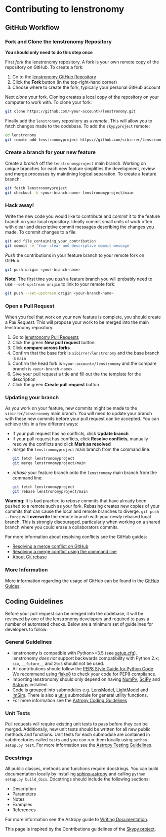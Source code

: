 Contributing to lenstronomy
===========================

GitHub Workflow
---------------

### Fork and Clone the lenstronomy Repository
**You should only need to do this step once**

First *fork* the lenstronomy repository. A fork is your own remote copy of the repository on GitHub. To create a fork:

  1. Go to the [lenstronomy GitHub Repository](https://github.com/sibirrer/lenstronomy)
  2. Click the **Fork** button (in the top-right-hand corner)
  3. Choose where to create the fork, typically your personal GitHub account

Next *clone* your fork. Cloning creates a local copy of the repository on your computer to work with. To clone your fork:

  ```bash
  git clone https://github.com/<your-account>/lenstronomy.git
  ```

Finally add the `lenstronomy` repository as a *remote*. This will allow you to fetch changes made to the codebase. To add the `skypyproject` remote:

  ```bash
  cd lenstronomy
  git remote add lenstronomyproject https://github.com/sibirrer/lenstronomy.git
  ```

### Create a branch for your new feature

Create a *branch* off the `lenstronomyproject` main branch. Working on unique branches for each new feature simplifies the development, review and merge processes by maintining logical separation. To create a feature branch:

  ```bash
  git fetch lenstronomyproject
  git checkout -b <your-branch-name> lenstronomyproject/main
  ```

### Hack away!

Write the new code you would like to contribute and *commit* it to the feature branch on your local repository. Ideally commit small units of work often with clear and descriptive commit messages describing the changes you made. To commit changes to a file:

  ```bash
  git add file_containing_your_contribution
  git commit -m 'Your clear and descriptive commit message'
  ```

*Push* the contributions in your feature branch to your remote fork on GitHub:

  ```bash
  git push origin <your-branch-name>
  ```

**Note:** The first time you *push* a feature branch you will probably need to use `--set-upstream origin` to link to your remote fork:

  ```bash
  git push --set-upstream origin <your-branch-name>
  ```

### Open a Pull Request

When you feel that work on your new feature is complete, you should create a *Pull Request*. This will propose your work to be merged into the main lenstronomy repository.

  1. Go to [lenstronomy Pull Requests](https://github.com/sibirrer/lenstronomy/pulls)
  2. Click the green **New pull request** button
  3. Click **compare across forks**
  4. Confirm that the base fork is `sibirrer/lenstronomy` and the base branch is `main`
  5. Confirm the head fork is `<your-account>/lenstronomy` and the compare branch is `<your-branch-name>`
  6. Give your pull request a title and fill out the the template for the description
  7. Click the green **Create pull request** button

### Updating your branch

As you work on your feature, new commits might be made to the `sibirrer/lenstronomy` main branch. You will need to update your branch with these new commits before your pull request can be accepted. You can achieve this in a few different ways:

  - If your pull request has no conflicts, click **Update branch**
  - If your pull request has conflicts, click **Resolve conflicts**, manually resolve the conflicts and click **Mark as resolved**
  - *merge* the `lenstronomyproject` main branch from the command line:
    ```bash
    git fetch lenstronomyproject
    git merge lenstronomyproject/main
    ```
  - *rebase* your feature branch onto the `lenstronomy` main branch from the command line:
    ```bash
    git fetch lenstronomyproject
    git rebase lenstronomyproject/main
    ```

**Warning**: It is bad practice to *rebase* commits that have already been pushed to a remote such as your fork. Rebasing creates new copies of your commits that can cause the local and remote branches to diverge. `git push --force` will **overwrite** the remote branch with your newly rebased local branch. This is strongly discouraged, particularly when working on a shared branch where you could erase a collaborators commits.

For more information about resolving conflicts see the GitHub guides:
  - [Resolving a merge conflict on GitHub](https://help.github.com/en/github/collaborating-with-issues-and-pull-requests/resolving-a-merge-conflict-on-github)
  - [Resolving a merge conflict using the command line](https://help.github.com/en/github/collaborating-with-issues-and-pull-requests/resolving-a-merge-conflict-using-the-command-line)
  - [About Git rebase](https://help.github.com/en/github/using-git/about-git-rebase)

### More Information

More information regarding the usage of GitHub can be found in the [GitHub Guides](https://guides.github.com/).

Coding Guidelines
-----------------

Before your pull request can be merged into the codebase, it will be reviewed by one of the lenstronomy developers and required to pass a number of automated checks. Below are a minimum set of guidelines for developers to follow:

### General Guidelines

- lenstronomy is compatible with Python>=3.5 (see [setup.cfg](setup.cfg)). lenstronomy *does not* support backwards compatibility with Python 2.x; `six`, `__future__` and `2to3` should not be used.
- All contributions should follow the [PEP8 Style Guide for Python Code](https://www.python.org/dev/peps/pep-0008/). We recommend using [flake8](https://flake8.pycqa.org/) to check your code for PEP8 compliance.
- Importing lenstronomy should only depend on having [NumPy](https://www.numpy.org), [SciPy](https://www.scipy.org/) and [Astropy](https://www.astropy.org/) installed.
- Code is grouped into submodules e.g. [LensModel](lenstronomy/LensModel), [LightModel](lenstronomy/LightModel) and [ImSim](lenstronomy/ImSim). There is also a [utils](lenstronomy/Utils) submodule for general utility functions.
- For more information see the [Astropy Coding Guidelines](http://docs.astropy.org/en/latest/development/codeguide.html)

### Unit Tests

Pull requests will require existing unit tests to pass before they can be merged. Additionally, new unit tests should be written for all new public methods and functions. Unit tests for each submodule are contained in subdirectories called `tests` and you can run them locally using `python setup.py test`. For more information see the [Astropy Testing Guidelines](https://docs.astropy.org/en/stable/development/testguide.html).

### Docstrings

All public classes, methods and functions require docstrings. You can build documentation locally by installing [sphinx-astropy](https://github.com/astropy/sphinx-astropy) and calling `python setup.py build_docs`. Docstrings should include the following sections:

  - Description
  - Parameters
  - Notes
  - Examples
  - References

For more information see the Astropy guide to [Writing Documentation](https://docs.astropy.org/en/stable/development/docguide.html).

This page is inspired by the Contributions guidelines of the [Skypy project](https://github.com/skypyproject/skypy/blob/main/CONTRIBUTING.md).
